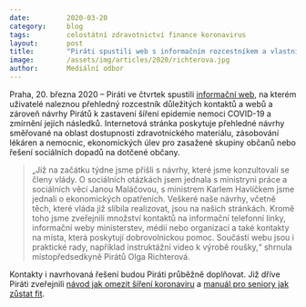 ```yaml
---
date:         2020-03-20
category:     blog
tags:         celostátní zdravotnictví finance koronavirus
layout:       post
title:        "Piráti spustili web s informačním rozcestníkem a vlastními návrhy opatření v období epidemie"
image:        /assets/img/articles/2020/richterova.jpg
author:       Mediální odbor
--- 
```




Praha, 20. března 2020 – Piráti ve čtvrtek spustili [informační web](https://koronavirus.pirati.cz/), na kterém uživatelé naleznou přehledný rozcestník důležitých kontaktů a webů a zároveň návrhy Pirátů k zastavení šíření epidemie nemoci COVID-19 a zmírnění jejích následků. Internetová stránka poskytuje přehledné návrhy směřované na oblast dostupnosti zdravotnického materiálu, zásobování lékáren a nemocnic, ekonomických úlev pro zasažené skupiny občanů nebo řešení sociálních dopadů na dotčené občany.

> „Již na začátku týdne jsme přišli s návrhy, které jsme konzultovali se členy vlády. O sociálních otázkách jsem jednala s ministryni práce a sociálních věcí Janou Maláčovou, s ministrem Karlem Havlíčkem jsme jednali o ekonomických opatřeních. Veškeré naše návrhy, včetně těch, které vláda již slíbila realizovat, jsou na našich stránkách. Kromě toho jsme zveřejnili množství kontaktů na informační telefonní linky, informační weby ministerstev, médií nebo organizací a také kontakty na místa, která poskytují dobrovolnickou pomoc. Součástí webu jsou i praktické rady, například instruktážní video k výrobě roušky,“ shrnula místopředsedkyně Pirátů Olga Richterová.

Kontakty i navrhovaná řešení budou Piráti průběžně doplňovat. Již dříve Piráti zveřejnili [návod jak omezit šíření koronaviru](https://www.piratskelisty.cz/clanek-2980-navod-jak-omezit-sireni-koronaviru-pomozte-chranit-seniory-a-postizene) a [manuál pro seniory jak zůstat fit](https://www.piratskelisty.cz/clanek-2992-pirati-pripravili-seniorum-manual-s-pravidly-jak-zustat-zdravi-a-fit).
